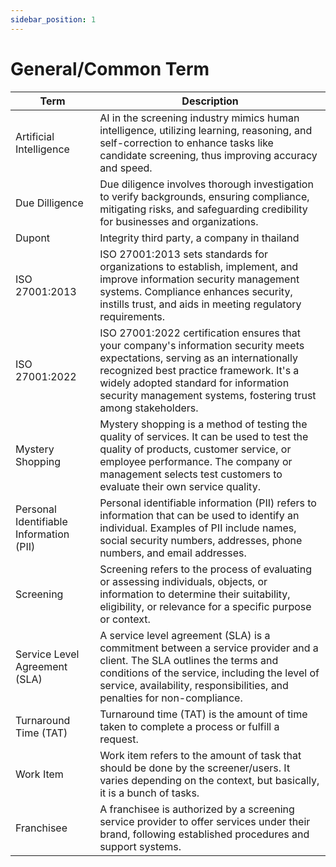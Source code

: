 ```yaml
---
sidebar_position: 1
---
```


# General/Common Term

| Term                                    | Description                                                                                                                                                                                                                                                                         |
| --------------------------------------- | ----------------------------------------------------------------------------------------------------------------------------------------------------------------------------------------------------------------------------------------------------------------------------------- |
| Artificial Intelligence                 | AI in the screening industry mimics human intelligence, utilizing learning, reasoning, and self-correction to enhance tasks like candidate screening, thus improving accuracy and speed.                                                                                            |
| Due Dilligence                          | Due diligence involves thorough investigation to verify backgrounds, ensuring compliance, mitigating risks, and safeguarding credibility for businesses and organizations.                                                                                                          |
| Dupont                                  | Integrity third party, a company in thailand                                                                                                                                                                                                                                        |
| ISO 27001:2013                          | ISO 27001:2013 sets standards for organizations to establish, implement, and improve information security management systems. Compliance enhances security, instills trust, and aids in meeting regulatory requirements.                                                            |
| ISO 27001:2022                          | ISO 27001:2022 certification ensures that your company's information security meets expectations, serving as an internationally recognized best practice framework. It's a widely adopted standard for information security management systems, fostering trust among stakeholders. |
| Mystery Shopping                        | Mystery shopping is a method of testing the quality of services. It can be used to test the quality of products, customer service, or employee performance. The company or management selects test customers to evaluate their own service quality.                                 |
| Personal Identifiable Information (PII) | Personal identifiable information (PII) refers to information that can be used to identify an individual. Examples of PII include names, social security numbers, addresses, phone numbers, and email addresses.                                                                    |
| Screening                               | Screening refers to the process of evaluating or assessing individuals, objects, or information to determine their suitability, eligibility, or relevance for a specific purpose or context.                                                                                        |
| Service Level Agreement (SLA)           | A service level agreement (SLA) is a commitment between a service provider and a client. The SLA outlines the terms and conditions of the service, including the level of service, availability, responsibilities, and penalties for non-compliance.                                |
| Turnaround Time (TAT)                   | Turnaround time (TAT) is the amount of time taken to complete a process or fulfill a request.                                                                                                                                                                                       |
| Work Item                               | Work item refers to the amount of task that should be done by the screener/users. It varies depending on the context, but basically, it is a bunch of tasks.                                                                                                                        |
| Franchisee                              | A franchisee is authorized by a screening service provider to offer services under their brand, following established procedures and support systems.                                                                                                                               |
